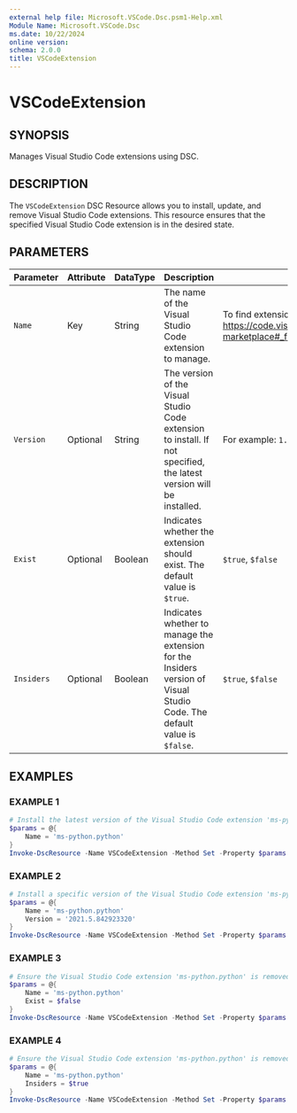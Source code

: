 ```yaml
---
external help file: Microsoft.VSCode.Dsc.psm1-Help.xml
Module Name: Microsoft.VSCode.Dsc
ms.date: 10/22/2024
online version:
schema: 2.0.0
title: VSCodeExtension
---
```


# VSCodeExtension

## SYNOPSIS

Manages Visual Studio Code extensions using DSC.

## DESCRIPTION

The `VSCodeExtension` DSC Resource allows you to install, update, and remove Visual Studio Code extensions. This resource ensures that the specified Visual Studio Code extension is in the desired state.

## PARAMETERS

| **Parameter** | **Attribute** | **DataType** | **Description**                                                                                                          | **Allowed Values**                                                                                                                        |
| ------------- | ------------- | ------------ | ------------------------------------------------------------------------------------------------------------------------ | ----------------------------------------------------------------------------------------------------------------------------------------- |
| `Name`        | Key           | String       | The name of the Visual Studio Code extension to manage.                                                                  | To find extensions in VSCode, check out: <https://code.visualstudio.com/docs/editor/extension-marketplace#_find-and-install-an-extension> |
| `Version`     | Optional      | String       | The version of the Visual Studio Code extension to install. If not specified, the latest version will be installed.      | For example: `1.0.0`                                                                                                                      |
| `Exist`       | Optional      | Boolean      | Indicates whether the extension should exist. The default value is `$true`.                                              | `$true`, `$false`                                                                                                                         |
| `Insiders`    | Optional      | Boolean      | Indicates whether to manage the extension for the Insiders version of Visual Studio Code. The default value is `$false`. | `$true`, `$false`                                                                                                                         |

## EXAMPLES

### EXAMPLE 1

```powershell
# Install the latest version of the Visual Studio Code extension 'ms-python.python'
$params = @{
    Name = 'ms-python.python'
}
Invoke-DscResource -Name VSCodeExtension -Method Set -Property $params -ModuleName Microsoft.VSCode.Dsc
```

### EXAMPLE 2

```powershell
# Install a specific version of the Visual Studio Code extension 'ms-python.python'
$params = @{
    Name = 'ms-python.python'
    Version = '2021.5.842923320'
}
Invoke-DscResource -Name VSCodeExtension -Method Set -Property $params -ModuleName Microsoft.VSCode.Dsc
```

### EXAMPLE 3

```powershell
# Ensure the Visual Studio Code extension 'ms-python.python' is removed
$params = @{
    Name = 'ms-python.python'
    Exist = $false
}
Invoke-DscResource -Name VSCodeExtension -Method Set -Property $params -ModuleName Microsoft.VSCode.Dsc
```

### EXAMPLE 4

```powershell
# Ensure the Visual Studio Code extension 'ms-python.python' is removed
$params = @{
    Name = 'ms-python.python'
    Insiders = $true
}
Invoke-DscResource -Name VSCodeExtension -Method Set -Property $params -ModuleName Microsoft.VSCode.Dsc
```

